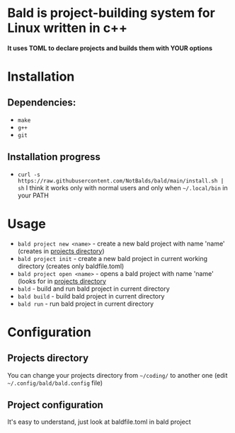 # Bald is project-building system for Linux written in c++
#### It uses TOML to declare projects and builds them with YOUR options

# Installation
## Dependencies:
- ```make```
- ```g++```
- ```git```
## Installation progress
- ```curl -s https://raw.githubusercontent.com/NotBalds/bald/main/install.sh | sh```
I think it works only with normal users and only when ```~/.local/bin``` in your PATH
# Usage
- ```bald project new <name>``` - create a new bald project with name 'name' (creates in [projects directory](#Configuration))
- ```bald project init``` - create a new bald project in current working directory (creates only baldfile.toml)
- ```bald project open <name>``` - opens a bald project with name 'name' (looks for in [projects directory](#Configuration)
- ```bald``` - build and run bald project in current directory
- ```bald build``` - build bald project in current directory
- ```bald run``` - run bald project in current directory

# Configuration
## Projects directory
You can change your projects directory from ```~/coding/``` to another one (edit ```~/.config/bald/bald.config``` file)
## Project configuration
It's easy to understand, just look at baldfile.toml in bald project
